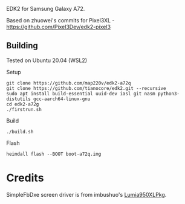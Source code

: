 EDK2 for Samsung Galaxy A72.

Based on zhuowei's commits for Pixel3XL - https://github.com/Pixel3Dev/edk2-pixel3

## Building
Tested on Ubuntu 20.04 (WSL2)

Setup
```
git clone https://github.com/map220v/edk2-a72q
git clone https://github.com/tianocore/edk2.git --recursive
sudo apt install build-essential uuid-dev iasl git nasm python3-distutils gcc-aarch64-linux-gnu
cd edk2-a72g
./firstrun.sh
```
Build
```
./build.sh
```
Flash
```
heimdall flash --BOOT boot-a72q.img
```

# Credits

SimpleFbDxe screen driver is from imbushuo's [Lumia950XLPkg](https://github.com/WOA-Project/Lumia950XLPkg).